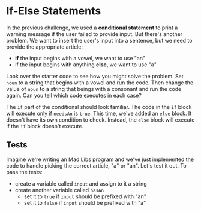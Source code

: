 # If-Else Statements

In the previous challenge, we used a **conditional statement** to print a
warning message if the user failed to provide input. But there's another
problem. We want to insert the user's input into a sentence, but we need to
provide the appropriate article:

- **if** the input begins with a vowel, we want to use "an"
- if the input begins with anything **else**, we want to use "a"

Look over the starter code to see how you might solve the problem. Set `noun` to
a string that begins with a vowel and run the code. Then change the value of
`noun` to a string that beings with a consonant and run the code again. Can you
tell which code executes in each case?

The `if` part of the conditional should look familiar. The code in the `if`
block will execute only if `needsAn` is `true`. This time, we've added an `else`
block. It doesn't have its own condition to check. Instead, the `else` block
will execute if the `if` block doesn't execute.

## Tests

Imagine we're writing an Mad Libs program and we've just implemented the code to
handle picking the correct article, "a" or "an". Let's test it out. To pass the
tests:

- create a variable called `input` and assign to it a string
- create another variable called `hasAn`
  - set it to `true` if `input` should be prefixed with "an"
  - set it to `false` if `input` should be prefixed with "a"
